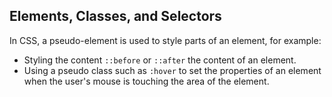 ## Elements, Classes, and Selectors
In CSS, a pseudo-element is used to style parts of an element, for example:
- Styling the content ```::before``` or ```::after``` the content of an element.
- Using a pseudo class such as ```:hover``` to set the properties of an element when the user's mouse is touching the area of the element.

